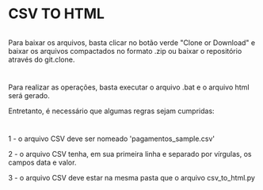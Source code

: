 # CSV TO HTML

```
```
Para baixar os arquivos, basta clicar no botão verde "Clone or Download" e baixar os arquivos compactados no formato .zip ou baixar o repositório através do git.clone.
#

Para realizar as operações, basta executar o arquivo .bat e o arquivo html será gerado.

Entretanto, é necessário que algumas regras sejam cumpridas:

#
1 - o arquivo CSV deve ser nomeado 'pagamentos_sample.csv'

2 - o arquivo CSV tenha, em sua primeira linha e separado por vírgulas, os campos data e valor.

3 - o arquivo CSV deve estar na mesma pasta que o arquivo csv_to_html.py

```
```

